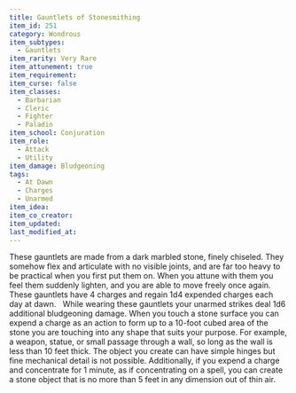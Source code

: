 ```yaml
---
title: Gauntlets of Stonesmithing
item_id: 251
category: Wondrous
item_subtypes:
  - Gauntlets
item_rarity: Very Rare
item_attunement: true
item_requirement:
item_curse: false
item_classes:
  - Barbarian
  - Cleric
  - Fighter
  - Paladin
item_school: Conjuration
item_role:
  - Attack
  - Utility
item_damage: Bludgeoning
tags:
  - At Dawn
  - Charges
  - Unarmed
item_idea:
item_co_creator:
item_updated:
last_modified_at:
---
```


These gauntlets are made from a dark marbled stone, finely chiseled. They somehow flex and articulate with no visible joints, and are far too heavy to be practical when you first put them on. When you attune with them you feel them suddenly lighten, and you are able to move freely once again. These gauntlets have 4 charges and regain 1d4 expended charges each day at dawn.  
While wearing these gauntlets your unarmed strikes deal 1d6 additional bludgeoning damage.
When you touch a stone surface you can expend a charge as an action to form up to a 10-foot cubed area of the stone you are touching into any shape that suits your purpose. For example, a weapon, statue, or small passage through a wall, so long as the wall is less than 10 feet thick. The object you create can have simple hinges but fine mechanical detail is not possible.
Additionally, if you expend a charge and concentrate for 1 minute, as if concentrating on a spell, you can create a stone object that is no more than 5 feet in any dimension out of thin air.
